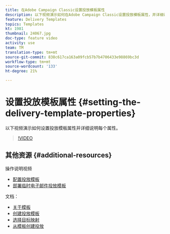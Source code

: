 ```yaml
---
title: 在Adobe Campaign Classic设置投放模板属性
description: 以下视频演示如何在Adobe Campaign Classic设置投放模板属性，并详细说明每个属性。
feature: Delivery Templates
topics: Templates
kt: 1981
thumbnail: 24067.jpg
doc-type: feature video
activity: use
team: TM
translation-type: tm+mt
source-git-commit: 838c617ca163a09fcb57b7b4706433e98869bc3d
workflow-type: tm+mt
source-wordcount: '133'
ht-degree: 21%

---
```



# 设置投放模板属性 {#setting-the-delivery-template-properties}

以下视频演示如何设置投放模板属性并详细说明每个属性。

>[!VIDEO](https://video.tv.adobe.com/v/24067?quality=12)

## 其他资源 {#additional-resources}

操作说明视频

* [配置投放模板](/help/sending-messages/using-delivery-templates/configuring-a-delivery-template.md)
* [部署临时电子邮件投放模板](/help/sending-messages/using-delivery-templates/deploying-ad-hoc-email-delivery-template.md)

文档：

* [关于模板](https://docs.campaign.adobe.com/doc/AC/en/DLV_Using_delivery_templates_About_templates.html)
* [创建投放模板](https://docs.campaign.adobe.com/doc/AC/en/DLV_Using_delivery_templates_Creating_a_delivery_template.html)
* [选择目标映射](https://docs.campaign.adobe.com/doc/AC/en/DLV_Using_delivery_templates_Selecting_a_target_mapping.html)
* [从模板创建投放](https://docs.campaign.adobe.com/doc/AC/en/DLV_Using_delivery_templates_Creating_a_delivery_from_a_template.html)
